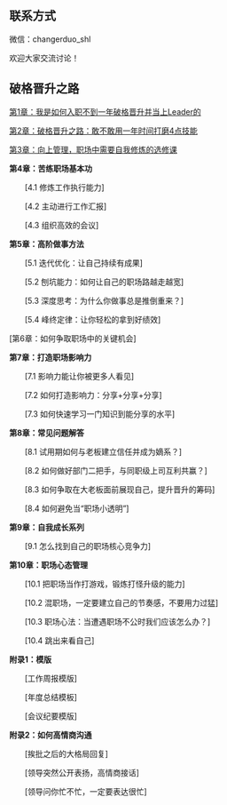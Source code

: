 ## 联系方式
微信：changerduo_shl

欢迎大家交流讨论！

## 破格晋升之路

[第1章：我是如何入职不到一年破格晋升并当上Leader的](https://github.com/shihailong2023/daydayup/wiki/%E7%AC%AC1%E7%AB%A0%EF%BC%9A%E6%88%91%E6%98%AF%E5%A6%82%E4%BD%95%E5%85%A5%E8%81%8C%E4%B8%8D%E5%88%B0%E4%B8%80%E5%B9%B4%E7%A0%B4%E6%A0%BC%E6%99%8B%E5%8D%87%E5%B9%B6%E5%BD%93%E4%B8%8ALeader%E7%9A%84)

[第2章：破格晋升之路：敢不敢用一年时间打磨4点技能](https://github.com/shihailong2023/daydayup/wiki/%E7%AC%AC2%E7%AB%A0%EF%BC%9A%E7%A0%B4%E6%A0%BC%E6%99%8B%E5%8D%87%E4%B9%8B%E8%B7%AF%EF%BC%9A%E6%95%A2%E4%B8%8D%E6%95%A2%E7%94%A8%E4%B8%80%E5%B9%B4%E6%97%B6%E9%97%B4%E6%89%93%E7%A3%A84%E7%82%B9%E6%8A%80%E8%83%BD)

[第3章：向上管理，职场中需要自我修炼的选修课](https://github.com/shihailong2023/daydayup/wiki/%E7%AC%AC3%E7%AB%A0%EF%BC%9A%E5%90%91%E4%B8%8A%E7%AE%A1%E7%90%86%EF%BC%8C%E8%81%8C%E5%9C%BA%E4%B8%AD%E9%9C%80%E8%A6%81%E8%87%AA%E6%88%91%E4%BF%AE%E7%82%BC%E7%9A%84%E9%80%89%E4%BF%AE%E8%AF%BE)

**第4章：苦练职场基本功**

&emsp;&emsp;[4.1 修炼工作执行能力]

&emsp;&emsp;[4.2 主动进行工作汇报]

&emsp;&emsp;[4.3 组织高效的会议]

**第5章：高阶做事方法**

&emsp;&emsp;[5.1 迭代优化：让自己持续有成果]

&emsp;&emsp;[5.2 刨坑能力：如何让自己的职场路越走越宽]

&emsp;&emsp;[5.3 深度思考：为什么你做事总是推倒重来？]

&emsp;&emsp;[5.4 峰终定律：让你轻松的拿到好绩效]

[第6章：如何争取职场中的关键机会]

**第7章：打造职场影响力**

&emsp;&emsp;[7.1 影响力能让你被更多人看见]

&emsp;&emsp;[7.2 如何打造影响力：分享+分享+分享]

&emsp;&emsp;[7.3 如何快速学习一门知识到能分享的水平]

**第8章：常见问题解答**

&emsp;&emsp;[8.1 试用期如何与老板建立信任并成为嫡系？]

&emsp;&emsp;[8.2 如何做好部门二把手，与同职级上司互利共赢？]

&emsp;&emsp;[8.3 如何争取在大老板面前展现自己，提升晋升的筹码]

&emsp;&emsp;[8.4 如何避免当“职场小透明”]

**第9章：自我成长系列**

&emsp;&emsp;[9.1 怎么找到自己的职场核心竞争力]

**第10章：职场心态管理**

&emsp;&emsp;[10.1 把职场当作打游戏，锻炼打怪升级的能力]

&emsp;&emsp;[10.2 混职场，一定要建立自己的节奏感，不要用力过猛]

&emsp;&emsp;[10.3 职场心法：当遭遇职场不公时我们应该怎么办？]

&emsp;&emsp;[10.4 跳出来看自己]

**附录1：模版**

&emsp;&emsp;[工作周报模版]

&emsp;&emsp;[年度总结模板]

&emsp;&emsp;[会议纪要模版]

**附录2：如何高情商沟通**

&emsp;&emsp;[挨批之后的大格局回复]

&emsp;&emsp;[领导突然公开表扬，高情商接话]

&emsp;&emsp;[领导问你忙不忙，一定要表达很忙]
